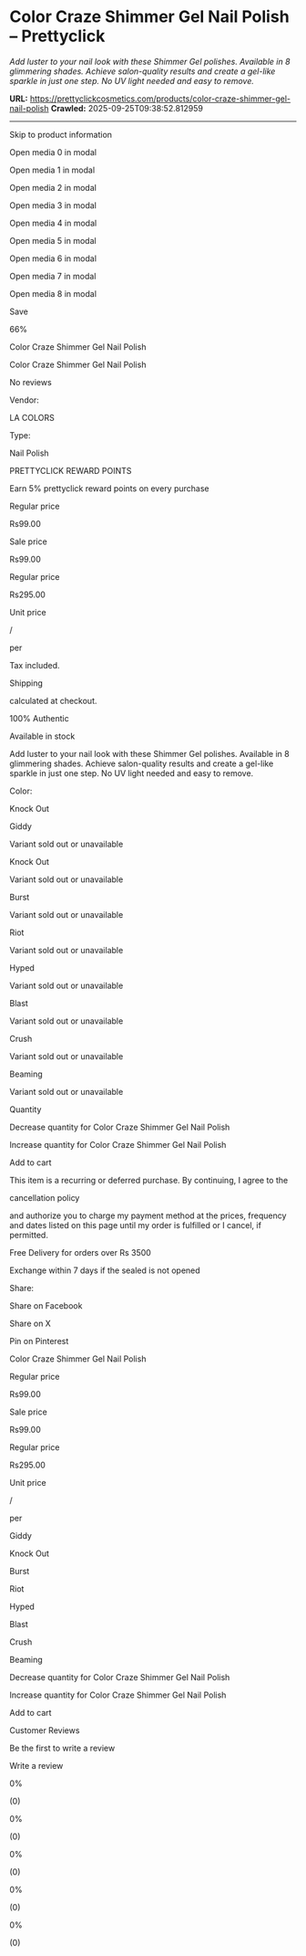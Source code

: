 # Color Craze Shimmer Gel Nail Polish – Prettyclick

*Add luster to your nail look with these Shimmer Gel polishes. Available in 8 glimmering shades. Achieve salon-quality results and create a gel-like sparkle in just one step. No UV light needed and easy to remove.*

**URL:** https://prettyclickcosmetics.com/products/color-craze-shimmer-gel-nail-polish
**Crawled:** 2025-09-25T09:38:52.812959

---

Skip to product information

Open media 0 in modal

Open media 1 in modal

Open media 2 in modal

Open media 3 in modal

Open media 4 in modal

Open media 5 in modal

Open media 6 in modal

Open media 7 in modal

Open media 8 in modal

Save

66%

Color Craze Shimmer Gel Nail Polish

Color Craze Shimmer Gel Nail Polish

No reviews

Vendor:

LA COLORS

Type:

Nail Polish

PRETTYCLICK REWARD POINTS

Earn 5% prettyclick reward points on every purchase

Regular price

Rs99.00

Sale price

Rs99.00

Regular price

Rs295.00

Unit price

/

per

Tax included.

Shipping

calculated at checkout.

100% Authentic

Available in stock

Add luster to your nail look with these Shimmer Gel polishes. Available in 8 glimmering shades. Achieve salon-quality results and create a gel-like sparkle in just one step. No UV light needed and easy to remove.

Color:

Knock Out

Giddy

Variant sold out or unavailable

Knock Out

Variant sold out or unavailable

Burst

Variant sold out or unavailable

Riot

Variant sold out or unavailable

Hyped

Variant sold out or unavailable

Blast

Variant sold out or unavailable

Crush

Variant sold out or unavailable

Beaming

Variant sold out or unavailable

Quantity

Decrease quantity for Color Craze Shimmer Gel Nail Polish

Increase quantity for Color Craze Shimmer Gel Nail Polish

Add to cart

This item is a recurring or deferred purchase. By continuing, I agree to the

cancellation policy

and authorize you to charge my payment method at the prices, frequency and dates listed on this page until my order is fulfilled or I cancel, if permitted.

Free Delivery for orders over Rs 3500

Exchange within 7 days if the sealed is not opened

Share:

Share on Facebook

Share on X

Pin on Pinterest

Color Craze Shimmer Gel Nail Polish

Regular price

Rs99.00

Sale price

Rs99.00

Regular price

Rs295.00

Unit price

/

per

Giddy

Knock Out

Burst

Riot

Hyped

Blast

Crush

Beaming

Decrease quantity for Color Craze Shimmer Gel Nail Polish

Increase quantity for Color Craze Shimmer Gel Nail Polish

Add to cart

Customer Reviews

Be the first to write a review

Write a review

0%

(0)

0%

(0)

0%

(0)

0%

(0)

0%

(0)